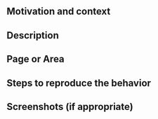 ## Motivation and context

<!--- Why is this change required? What problem does it solve? -->
<!--- Add here link to Jira, but let this not be the only content in this section -->

## Description

<!--- Describe what you have done and why have you done it this way -->

## Page or Area

<!--- What pages or areas are affected by the introduced change -->

## Steps to reproduce the behavior

## Screenshots (if appropriate)
